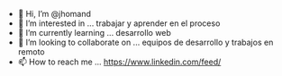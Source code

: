 - 👋 Hi, I’m @jhomand
- 👀 I’m interested in ...  trabajar y aprender en el proceso
- 🌱 I’m currently learning ...  desarrollo web
- 💞️ I’m looking to collaborate on ... equipos de desarrollo y trabajos en remoto
- 📫 How to reach me ... https://www.linkedin.com/feed/

<!---
jhomand/jhomand is a ✨ special ✨ repository because its `README.md` (this file) appears on your GitHub profile.
You can click the Preview link to take a look at your changes.
--->
